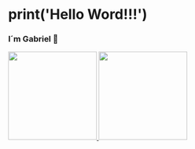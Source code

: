# print('Hello Word!!!')

### I´m Gabriel 👋

<div>
  <a href="https://github.com/gabrielgcarvalho">
  <img height="180em" src="https://github-readme-stats.vercel.app/api?username=gabrielgcarvalho&show_icons=true&theme=gradient&include_all_commits=true&count_private=true"/>
  <img height="180em" src="https://github-readme-stats.vercel.app/api/top-langs/?username=gabrielgcarvalho&layout=compact&langs_count=7&theme=gradinet"/>
</div>
